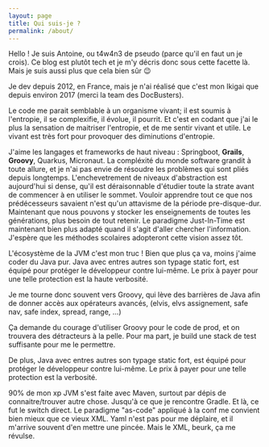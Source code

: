```yaml
---
layout: page
title: Qui suis-je ?
permalink: /about/
---
```


Hello ! Je suis Antoine, ou t4w4n3 de pseudo (parce qu'il en faut un je crois). Ce blog est plutôt tech et je m'y décris donc sous cette facette là.
Mais je suis aussi plus que cela bien sûr :wink:

Je dev depuis 2012, en France, mais je n'ai réalisé que c'est mon Ikigai que depuis environ 2017 (merci la team des DocBusters).

Le code me parait semblable à un organisme vivant; il est soumis à l'entropie, il se complexifie, il évolue, il pourrit. Et c'est en codant que j'ai le plus la sensation de maitriser l'entropie, et de me sentir vivant et utile. Le vivant est très fort pour provoquer des diminutions d'entropie.

J'aime les langages et frameworks de haut niveau : Springboot, **Grails**, **Groovy**, Quarkus, Micronaut. La compléxité du monde software grandit à toute allure, et je n'ai pas envie de résoudre les problèmes qui sont pliés depuis longtemps. L'enchevetrement de niveaux d'abstraction est aujourd'hui si dense, qu'il est déraisonnable d'étudier toute la strate avant de commencer à en utiliser le sommet. Vouloir apprendre tout ce que nos prédécesseurs savaient n'est qu'un attavisme de la période pre-disque-dur. Maintenant que nous pouvons y stocker les enseignements de toutes les générations, plus besoin de tout retenir. Le paradigme Just-In-Time est maintenant bien plus adapté quand il s'agit d'aller chercher l'information. J'espère que les méthodes scolaires adopteront cette vision assez tôt.

L'écosystème de la JVM c'est mon truc ! Bien que plus ça va, moins j'aime coder du Java pur. Java avec entres autres son typage static fort, est équipé pour protéger le développeur contre lui-même. Le prix à payer pour une telle protection est la haute verbosité.

Je me tourne donc souvent vers Groovy, qui lève des barrières de Java afin de donner accès aux opérateurs avancés, (elvis, elvs assignement, safe nav, safe index, spread, range, ...)

 Ça demande du courage d'utiliser Groovy pour le code de prod, et on trouvera des détracteurs à la pelle. Pour ma part, je build une stack de test suffisante pour me le permettre.

De plus, Java avec entres autres son typage static fort, est équipé pour protéger le développeur contre lui-même. Le prix â payer pour une telle protection est la verbosité.

90% de mon xp JVM s'est faite avec Maven, surtout par dépis de connaitre/trouver autre chose. Jusqu'à ce que je rencontre Gradle. Et là, ce fut le switch direct. Le paradigme "as-code" appliqué à la conf me convient bien mieux que ce vieux XML. Yaml n'est pas pour me déplaire, et il m'arrive souvent d'en mettre une pincée. Mais le XML, beurk, ça me révulse.

